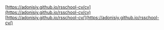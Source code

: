 [https://adonisiy.github.io/rsschool-cv/cv](https://adonisiy.github.io/rsschool-cv/cv)
[https://adonisiy.github.io/rsschool-cv/](https://adonisiy.github.io/rsschool-cv/)
